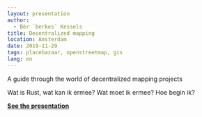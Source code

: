```yaml
---
layout: presentation
author:
  - Bèr `berkes` Kessels
title: Decentralized mapping
location: Amsterdam
date: 2019-11-29
tags: placebazaar, openstreetmap, gis
lang: en
---
```


A guide through the world of decentralized mapping projects

Wat is Rust, wat kan ik ermee? Wat moet ik ermee? Hoe begin ik?

**[See the presentation](/assets/pres/mapping-fission.html)**
